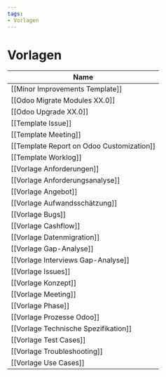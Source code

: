 ```yaml
---
tags:
- Vorlagen
---
```


# Vorlagen

| Name                                      |
| ----------------------------------------- |
| [[Minor Improvements Template]]           |
| [[Odoo Migrate Modules XX.0]]             |
| [[Odoo Upgrade XX.0]]                     |
| [[Template Issue]]                        |
| [[Template Meeting]]                      |
| [[Template Report on Odoo Customization]] |
| [[Template Worklog]]                      |
| [[Vorlage Anforderungen]]                 |
| [[Vorlage Anforderungsanalyse]]           |
| [[Vorlage Angebot]]                       |
| [[Vorlage Aufwandsschätzung]]             |
| [[Vorlage Bugs]]                          |
| [[Vorlage Cashflow]]                      |
| [[Vorlage Datenmigration]]                |
| [[Vorlage Gap-Analyse]]                   |
| [[Vorlage Interviews Gap-Analyse]]        |
| [[Vorlage Issues]]                        |
| [[Vorlage Konzept]]                       |
| [[Vorlage Meeting]]                       |
| [[Vorlage Phase]]                         |
| [[Vorlage Prozesse Odoo]]                 |
| [[Vorlage Technische Spezifikation]]      |
| [[Vorlage Test Cases]]                    |
| [[Vorlage Troubleshooting]]               |
| [[Vorlage Use Cases]]                     |
